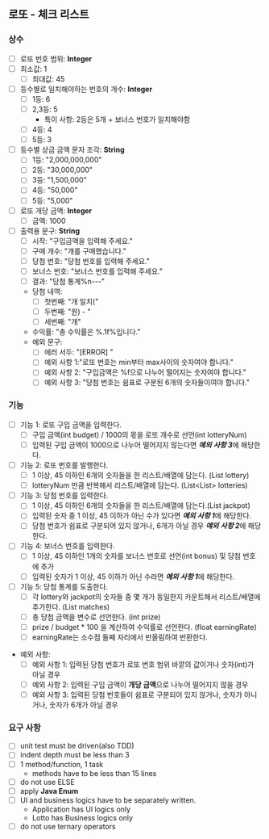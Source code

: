 ## 로또 - 체크 리스트

### 상수
- [ ] 로또 번호 범위: **Integer**
- [ ] 최소값: 1
  - [ ] 최대값: 45
- [ ] 등수별로 일치해야하는 번호의 개수: **Integer**
  - [ ] 1등: 6
  - [ ] 2,3등: 5
    - 특이 사항: 2등은 5개 + 보너스 번호가 일치해야함
  - [ ] 4등: 4
  - [ ] 5등: 3
- [ ] 등수별 상금 금액 문자 조각: **String**
  - [ ] 1등: "2,000,000,000"
  - [ ] 2등: "30,000,000"
  - [ ] 3등: "1,500,000"
  - [ ] 4등: "50,000"
  - [ ] 5등: "5,000"
- [ ] 로또 개당 금액: **Integer**
  - [ ] 금액: 1000
- [ ] 출력용 문구: **String**
  - [ ] 시작: "구입금액을 입력해 주세요."
  - [ ] 구매 개수: "개를 구매했습니다."
  - [ ] 당첨 번호: "당첨 번호를 입력해 주세요."
  - [ ] 보너스 번호: "보너스 번호를 입력해 주세요."
  - [ ] 결과: "당첨 통계%n---"
  - 당첨 내역:
    - [ ] 첫번째: "개 일치("
    - [ ] 두번째: "원) - "
    - [ ] 세번째: "개"
  - 수익률: "총 수익률은 %.1f%입니다."
  - 예외 문구: 
    - [ ] 에러 서두: "[ERROR] "
    - [ ] 예외 사항 1:"로또 번호는 min부터 max사이의 숫자여야 합니다."
    - [ ] 예외 사항 2: "구입금액은 %f으로 나누어 떨어지는 숫자여야 합니다."
    - [ ] 예외 사항 3: "당첨 번호는 쉼표로 구분된 6개의 숫자들이여야 합니다."

### 기능
- [ ] 기능 1: 로또 구입 금액을 입력한다.
  - [ ] 구입 금액(int budget) / 1000의 몫을 로또 개수로 선언(int lotteryNum)
  - [ ] 입력된 구입 금액이 1000으로 나누어 떨어지지 않는다면 ***예외 사항 3***에 해당한다.
- [ ] 기능 2: 로또 번호를 발행한다.
  - [ ] 1 이상, 45 이하인 6개의 숫자들을 한 리스트/배열에 담는다. (List<Integer> lottery)
  - [ ] lotteryNum 만큼 반복해서 리스트/배열에 담는다. (List<List<Integer>> lotteries)
- [ ] 기능 3: 당첨 번호를 입력한다.
  - [ ] 1 이상, 45 이하인 6개의 숫자들을 한 리스트/배열에 담는다.(List<Integer> jackpot)
  - [ ] 입력된 숫자 중 1 이상, 45 이하가 아닌 수가 있다면 ***예외 사항 1***에 해당한다.
  - [ ] 당첨 번호가 쉼표로 구분되어 있지 않거나, 6개가 아닐 경우 ***예외 사항 2***에 해당한다.
- [ ] 기능 4: 보너스 번호를 입력한다.
  - [ ] 1 이상, 45 이하인 1개의 숫자를 보너스 번호로 선언(int bonus) 및 당첨 번호에 추가
  - [ ] 입력된 숫자가 1 이상, 45 이하가 아닌 수라면 ***예외 사항 1***에 해당한다.
- [ ] 기능 5: 당첨 통계를 도출한다.
  - [ ] 각 lottery와 jackpot의 숫자들 중 몇 개가 동일한지 카운트해서 리스트/배열에 추가한다. (List<Integer> matches)
  - [ ] 총 당첨 금액을 변수로 선언한다. (int prize)
  - [ ] prize / budget * 100 을 계산하여 수익률로 선언한다. (float earningRate)
  - [ ] earningRate는 소수점 둘째 자리에서 반올림하여 반환한다.

- 예외 사항:
  - [ ] 예외 사항 1: 입력된 당첨 번호가 로또 번호 범위 바깥의 값이거나 숫자(int)가 아닐 경우
  - [ ] 예외 사항 2: 입력된 구입 금액이 **개당 금액**으로 나누어 떨어지지 않을 경우
  - [ ] 예외 사항 3: 입력된 당첨 번호들이 쉼표로 구분되어 있지 않거나, 숫자가 아니거나, 숫자가 6개가 아닐 경우

### 요구 사항
- [ ] unit test must be driven(also TDD)
- [ ] indent depth must be less than 3
- [ ] 1 method/function, 1 task
  - methods have to be less than 15 lines
- [ ] do not use ELSE
- [ ] apply **Java Enum**
- [ ] UI and business logics have to be separately written.
  - Application has UI logics only
  - Lotto has Business logics only
- [ ] do not use ternary operators